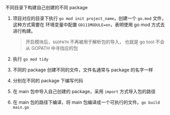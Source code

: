 不同目录下构建自己创建的不同 package

1. 项目对应的目录下执行 `go mod init project_name`，创建一个 `go.mod` 文件，这种方式需要在
   环境变量中配置 `GO111MODULE=on`，表明使用 go mod 方式去进行构建。
   
   > 开启模块后，`$GOPATH` 不再被用于解析包的导入， 也就是 go tool 不会从 GOPATH 中寻找应的包

2. 执行 `go mod tidy`
3. 不同的 package 创建不同的文件，文件名通常与 package 的名字一样
4. 分别在不同的 package 下编写代码
5. 在 main 包中导入自己创建的 package，采用 `import` 方式导入包的路径
6. 在 main 包的路径下编译，将 main 包编译成一个可执行的文件。`go build main.go`